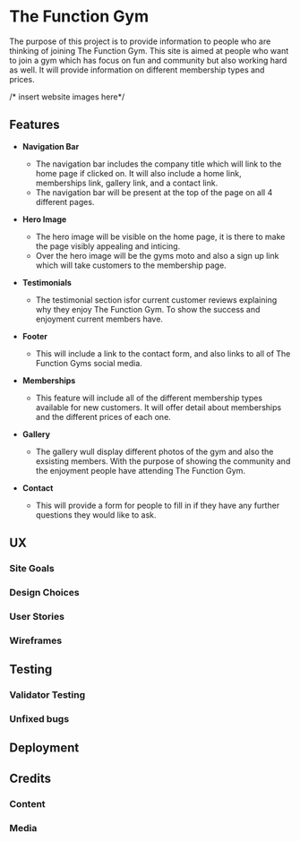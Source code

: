 # The Function Gym

The purpose of this project is to provide information to people who are thinking of joining The Function Gym. This site is aimed at people who want to join a gym which has focus on fun and community but also working hard as well. It will provide information on different membership types and prices. 

/* insert website images here*/

## Features

  * __Navigation Bar__
    * The navigation bar includes the company title which will link to the home page if clicked on. It will also include a home link, memberships link, gallery link, and a contact link.
    * The navigation bar will be present at the top of the page on all 4 different pages. 

* __Hero Image__
    * The hero image will be visible on the home page, it is there to make the page visibly appealing and inticing.
    * Over the hero image will be the gyms moto and also a sign up link which will take customers to the membership page. 

* __Testimonials__
    * The testimonial section isfor current customer reviews explaining why they enjoy The Function Gym. To show the success and enjoyment current members have. 

* __Footer__
    * This will include a link to the contact form, and also links to all of The Function Gyms social media.  

* __Memberships__
    * This feature will include all of the different membership types available for new customers. It will offer detail about memberships and the different prices of each one.

* __Gallery__
   * The gallery wull display different photos of the gym and also the exsisting members. With the purpose of showing the community and the enjoyment people have attending The Function Gym. 
  
* __Contact__
    * This will provide a form for people to fill in if they have any further questions they would like to ask. 


## UX 

### Site Goals

### Design Choices

### User Stories

### Wireframes

## Testing

### Validator Testing

### Unfixed bugs

## Deployment 

## Credits

### Content

### Media





